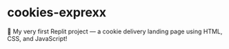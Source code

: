 # cookies-exprexx
🚀 My very first Replit project — a cookie delivery landing page using HTML, CSS, and JavaScript!
